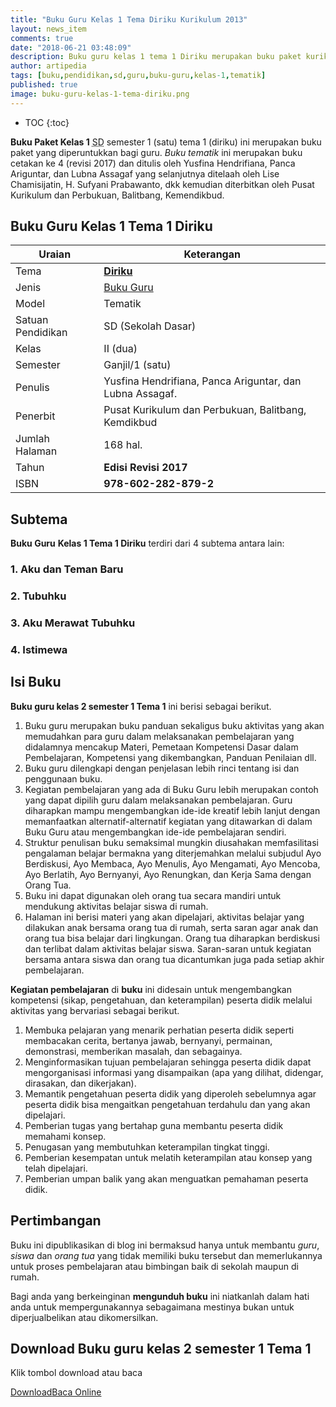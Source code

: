 ```yaml
---
title: "Buku Guru Kelas 1 Tema Diriku Kurikulum 2013"
layout: news_item
comments: true
date: "2018-06-21 03:48:09"
description: Buku guru kelas 1 tema 1 Diriku merupakan buku paket kurikulum 2013 revisi 2017 yang digunakan sebagai panduan penggunaan buku siswa, penunjang bagi guru dalam menyusun RPP dan Melaksanakan pembelajaran dikelas.
author: artipedia
tags: [buku,pendidikan,sd,guru,buku-guru,kelas-1,tematik]
published: true
image: buku-guru-kelas-1-tema-diriku.png
---
```

* TOC
{:toc}

<script type="application/ld+json">
{
  "@context":"http://schema.org",
  "@type":"Book",
  "name" : "{{ page.title }}",
  "author": {
    "@type":"Person",
    "name":"Irene Maria Juli Asuti"
  },
  "url" : "{{ site.url }}{{ page.url }}",
  "workExample" : [{
    "@type": "Book",
    "isbn": "978-602-282-879-2",
    "bookEdition": "Revisi 2017",
    "bookFormat": "http://schema.org/Hardcover",
    "potentialAction":{
    "@type":"ReadAction",
    "target":
      {
        "@type":"EntryPoint",
        "urlTemplate":"{{ site.url }}{{ page.url }}",
        "actionPlatform":[
          "http://schema.org/DesktopWebPlatform",
          "http://schema.org/IOSPlatform",
          "http://schema.org/AndroidPlatform"
        ]
      }
      }
    }
    ]
    }
 
</script>

**Buku Paket Kelas 1** <acronym title="Sekolah Dasar">SD</acronym> semester 1 (satu) tema 1 (diriku) ini merupakan buku paket yang diperuntukkan bagi guru. *Buku tematik* ini merupakan buku cetakan ke 4 (revisi 2017) dan ditulis oleh Yusfina Hendrifiana, Panca Ariguntar, dan Lubna Assagaf yang selanjutnya ditelaah oleh Lise Chamisijatin, H. Sufyani Prabawanto, dkk kemudian diterbitkan oleh Pusat Kurikulum dan Perbukuan, Balitbang, Kemendikbud. 

## Buku Guru Kelas 1 Tema 1 Diriku

|Uraian|Keterangan|
| --- | --- |
|Tema|<a href="/wiki/buku-guru-kelas-1-kurtilas-tema-diriku.html" title="Buku Guru Kelas 1 semester 1 Tema 1 Diriku K13 Revisi 2017"><strong>Diriku</strong></a>|
|Jenis|<a href="/buku" title="Buku Guru" target="_blank">Buku Guru</a>|
|Model|Tematik|
|Satuan Pendidikan|SD (Sekolah Dasar)|
Kelas|II (dua)|
|Semester|Ganjil/1 (satu)|
Penulis|Yusfina Hendrifiana, Panca Ariguntar, dan Lubna Assagaf.|
|Penerbit|Pusat Kurikulum dan Perbukuan, Balitbang, Kemdikbud|
|Jumlah Halaman|168 hal.|
|Tahun|<strong>Edisi Revisi 2017</strong>|
|ISBN|<strong>978-602-282-879-2</strong>|

## Subtema
<strong>Buku Guru</strong> <strong>Kelas 1 Tema 1 Diriku</strong> terdiri dari 4 subtema antara lain: 
### 1. Aku dan Teman Baru
### 2. Tubuhku
### 3. Aku Merawat Tubuhku
### 4. Istimewa

## Isi Buku
**Buku guru kelas 2 semester 1 Tema 1** ini berisi sebagai berikut.
1. Buku guru merupakan buku panduan sekaligus buku aktivitas yang akan memudahkan para guru dalam melaksanakan pembelajaran yang didalamnya mencakup Materi, Pemetaan Kompetensi Dasar dalam Pembelajaran, Kompetensi yang dikembangkan, Panduan Penilaian dll.
2. Buku guru dilengkapi dengan penjelasan lebih rinci tentang isi dan penggunaan buku.
3. Kegiatan pembelajaran yang ada di Buku Guru lebih merupakan contoh yang dapat dipilih guru dalam melaksanakan pembelajaran. Guru diharapkan mampu mengembangkan ide-ide kreatif lebih lanjut dengan memanfaatkan alternatif-alternatif kegiatan yang ditawarkan di dalam Buku Guru atau mengembangkan ide-ide pembelajaran sendiri.
4. Struktur penulisan buku semaksimal mungkin diusahakan memfasilitasi pengalaman belajar bermakna yang diterjemahkan melalui subjudul Ayo Berdiskusi, Ayo Membaca, Ayo Menulis, Ayo Mengamati, Ayo Mencoba, Ayo Berlatih, Ayo Bernyanyi, Ayo Renungkan, dan Kerja Sama dengan Orang Tua.
7. Buku ini dapat digunakan oleh orang tua secara mandiri untuk mendukung aktivitas belajar siswa di rumah.
8. Halaman ini berisi materi yang akan dipelajari, aktivitas belajar yang dilakukan anak bersama orang tua di rumah, serta saran agar anak dan orang tua bisa belajar dari lingkungan. Orang tua diharapkan berdiskusi dan terlibat dalam aktivitas belajar siswa. Saran-saran untuk kegiatan bersama antara siswa dan orang tua dicantumkan juga pada setiap akhir pembelajaran. 

<b>Kegiatan pembelajaran</b> di <b>buku</b> ini didesain untuk mengembangkan kompetensi (sikap, pengetahuan, dan keterampilan) peserta didik melalui aktivitas yang bervariasi sebagai berikut.
<ol><li>Membuka pelajaran yang menarik perhatian peserta didik seperti membacakan cerita, bertanya jawab, bernyanyi, permainan, demonstrasi, memberikan masalah, dan sebagainya.</li><li>Menginformasikan tujuan pembelajaran sehingga peserta didik dapat mengorganisasi informasi yang disampaikan (apa yang dilihat, didengar, dirasakan, dan dikerjakan).</li><li>Memantik pengetahuan peserta didik yang diperoleh sebelumnya agar peserta didik bisa mengaitkan pengetahuan terdahulu dan yang akan dipelajari.</li><li>Pemberian tugas yang bertahap guna membantu peserta didik memahami konsep.</li><li>Penugasan yang membutuhkan keterampilan tingkat tinggi.</li><li>Pemberian kesempatan untuk melatih keterampilan atau konsep yang telah dipelajari.</li><li>Pemberian umpan balik yang akan menguatkan pemahaman peserta didik.</li></ol>
  
## Pertimbangan
Buku ini dipublikasikan di blog ini bermaksud hanya untuk membantu _guru_, _siswa_ dan _orang tua_ yang tidak memiliki buku tersebut dan memerlukannya untuk proses pembelajaran atau bimbingan baik di sekolah maupun di rumah.

Bagi anda yang berkeinginan <b>mengunduh buku</b> ini niatkanlah dalam hati anda untuk mempergunakannya sebagaimana mestinya bukan untuk diperjualbelikan atau dikomersilkan.
  
## Download Buku guru kelas 2 semester 1 Tema 1
Klik tombol download atau baca
<p class="center"><a class="button download" href="https://docs.google.com/uc?export=download&id=0B18mXGGKnIqvLW5sbWl5bEJ6cDQ" rel="nofollow" target="_blank" title="Download">Download</a><a class="button demo open-dialog" href="https://drive.google.com/file/d/0B18mXGGKnIqvLW5sbWl5bEJ6cDQ/preview" Title="Baca Online" rel="nofollow">Baca Online</a></p>
